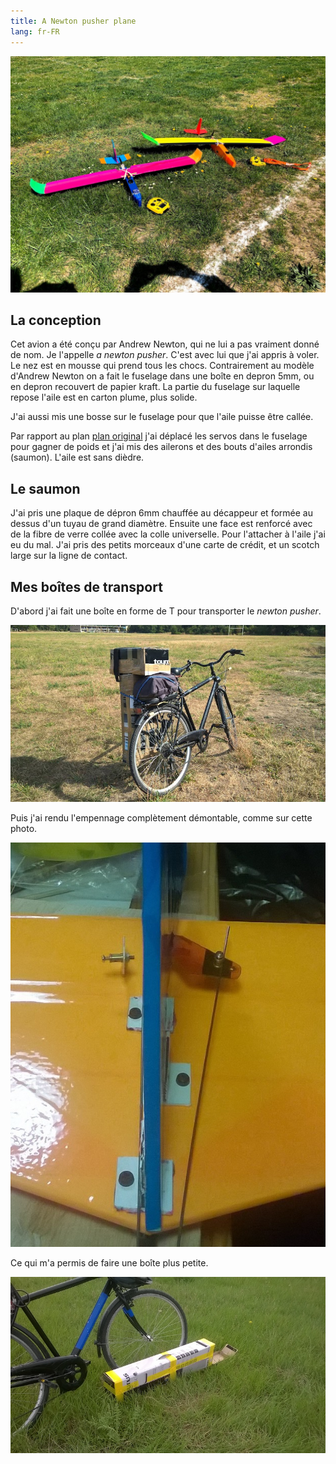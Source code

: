```yaml
---
title: A Newton pusher plane
lang: fr-FR
---
```


![](newton_pusher_freres.jpg)

## La conception

Cet avion a été conçu par Andrew Newton, qui ne lui a pas vraiment donné de nom. Je l'appelle *a newton pusher*. C'est avec lui que j'ai appris à voler. Le nez est en mousse qui prend tous les chocs.  Contrairement au modèle d'Andrew Newton on a fait le fuselage dans une boîte en depron 5mm, ou en depron recouvert de papier kraft.  La partie du fuselage sur laquelle repose l'aile est en carton plume, plus solide.

J'ai aussi mis une bosse sur le fuselage pour que l'aile puisse être callée.

Par rapport au plan [plan original](http://newtonairlines.blogspot.com/2015/12/simple-3-channel-trainer.html) j'ai déplacé les servos dans le fuselage pour gagner de poids et j'ai mis des ailerons et des bouts d'ailes arrondis (saumon). L'aile est sans dièdre.  

## Le saumon

J'ai pris une plaque de dépron 6mm chauffée au décappeur et formée au dessus d'un tuyau de grand diamètre.  Ensuite une face est renforcé avec de la fibre de verre collée avec la colle universelle.  Pour l'attacher à l'aile j'ai eu du mal.  J'ai pris des petits morceaux d'une carte de crédit, et un scotch large sur la ligne de contact.

## Mes boîtes de transport

D'abord j'ai fait une boîte en forme de T pour transporter le *newton pusher*.

![](T.jpg)

Puis j'ai rendu l'empennage complètement démontable, comme sur cette photo.

![](empennage_demontable.jpg)

Ce qui m'a permis de faire une boîte plus petite.

![](boite_pour_demontable.jpg)

